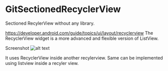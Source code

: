 # GitSectionedRecyclerView

Sectioned RecylerView without any library.

https://developer.android.com/guide/topics/ui/layout/recyclerview
The RecyclerView widget is a more advanced and flexible version of ListView.

Screenshot
![alt text](https://github.com/manojgm/GitSectionedRecyclerView/blob/master/app/screenshots/app_screenshot.png)

It uses RecyclerView inside another recylerview. Same can be implemented using listview inside a recyler view.
